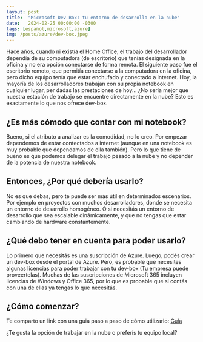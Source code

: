 ```yaml
---
layout: post
title:  "Microsoft Dev Box: tu entorno de desarrollo en la nube"
date:   2024-02-25 00:00:00 -0300
tags: [español,microsoft,azure]
img: /posts/azure/dev-box.jpeg
---
```


Hace años, cuando ni existía el Home Office, el trabajo del desarrollador dependía de su computadora (de escritorio) que tenías designada en la oficina y no era opción conectarse de forma remota. El siguiente paso fue el escritorio remoto, que permitía conectarse a la computadora en la oficina, pero dicho equipo tenía que estar enchufado y conectado a internet. Hoy, la mayoría de los desarrolladores trabajan con su propia notebook en cualquier lugar, per dadas las prestaciones de hoy... ¿No sería mejor que nuestra estación de trabajo se encuentre directamente en la nube? Esto es exactamente lo que nos ofrece dev-box. 

## ¿Es más cómodo que contar con mi notebook?

Bueno, si el atributo a analizar es la comodidad, no lo creo. Por empezar dependemos de estar contectados a internet (aunque en una notebook es muy probable que dependamos de ella también). Pero lo que tiene de bueno es que podemos delegar el trabajo pesado a la nube y no depender de la potencia de nuestra notebook. 

## Entonces, ¿Por qué debería usarlo?

No es que debas, pero te puede ser más útil en determinados escenarios. Por ejemplo en proyectos con muchos desarrolladores, donde se necesita un entorno de desarrollo homogéneo. O si necesitás un entorno de desarrollo que sea escalable dinámicamente, y que no tengas que estar cambiando de hardware constantemente.

## ¿Qué debo tener en cuenta para poder usarlo?

Lo primero que necesitás es una suscripción de Azure. Luego, podés crear un dev-box desde el portal de Azure. Pero, es probable que necesites algunas licencias para poder trabajar con tu dev-box (Tu empresa puede proveertelas). Muchas de las suscripciones de Microsoft 365 incluyen licencias de Windows y Office 365, por lo que es probable que si contás con una de ellas ya tengas lo que necesitás.

## ¿Cómo comenzar?

Te comparto un link con una guia paso a paso de cómo utilizarlo: [Guía](https://learn.microsoft.com/en-us/azure/dev-box/quickstart-configure-dev-box-service?WT.mc_id=AZ-MVP-5003354)

¿Te gusta la opción de trabajar en la nube o preferís tu equipo local?
